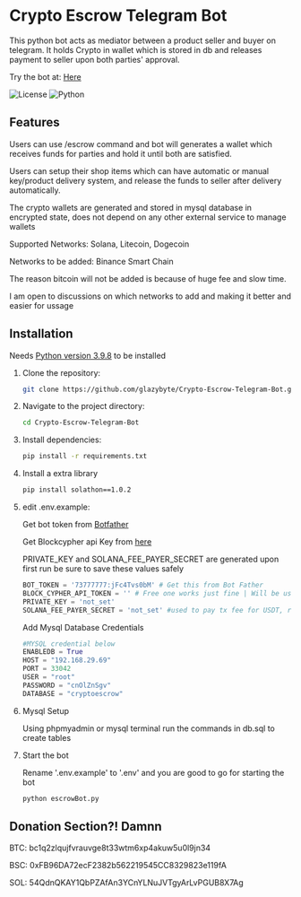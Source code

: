 # Crypto Escrow Telegram Bot
 This python bot acts as mediator between a product seller and buyer on telegram. It holds Crypto in wallet which is stored in db and releases payment to seller upon both parties' approval.
 
Try the bot at: [Here](https://t.me/Escrow_shield_bot)

![License](https://img.shields.io/badge/license-MIT-blue) ![Python](https://img.shields.io/badge/Python-v3.9.8-blue)

## Features
Users can use /escrow command and bot will generates a wallet which receives funds for parties and hold it until both are satisfied.

Users can setup their shop items which can have automatic or manual key/product delivery system, and release the funds to seller after delivery automatically.

The crypto wallets are generated and stored in mysql database in encrypted state, does not depend on any other external service to manage wallets

Supported Networks: Solana, Litecoin, Dogecoin

Networks to be added: Binance Smart Chain

The reason bitcoin will not be added is because of huge fee and slow time.

I am open to discussions on which networks to add and making it better and easier for ussage

## Installation
Needs [Python version 3.9.8](https://www.python.org/downloads/release/python-398/) to be installed

1. Clone the repository:
   ```bash
   git clone https://github.com/glazybyte/Crypto-Escrow-Telegram-Bot.git
   ```
2. Navigate to the project directory:
   ```bash
   cd Crypto-Escrow-Telegram-Bot
   ```
3. Install dependencies:
   ```bash
   pip install -r requirements.txt
   ```

4. Install a extra library
   ```bash
   pip install solathon==1.0.2
   ```

5. edit .env.example:

   Get bot token from [Botfather](https://t.me/BotFather)
   
   Get Blockcypher api Key from [here](https://accounts.blockcypher.com/)
   
   PRIVATE_KEY and SOLANA_FEE_PAYER_SECRET are generated upon first run be sure to save these values safely
   ```python
   BOT_TOKEN = '73777777:jFc4Tvs0bM' # Get this from Bot Father
   BLOCK_CYPHER_API_TOKEN = '' # Free one works just fine | Will be used to push doge and ltc transactions
   PRIVATE_KEY = 'not_set'
   SOLANA_FEE_PAYER_SECRET = 'not_set' #used to pay tx fee for USDT, receives 2% of amount in turn
   ```
   Add Mysql Database Credentials
   ```Python
   #MYSQL credential below 
   ENABLEDB = True
   HOST = "192.168.29.69"
   PORT = 33042
   USER = "root"
   PASSWORD = "cnOlZnSgv"
   DATABASE = "cryptoescrow"
   ```

6. Mysql Setup

   Using phpmyadmin or mysql terminal run the commands in db.sql to create tables

7. Start the bot

   Rename '.env.example' to '.env' and you are good to go for starting the bot
   ```bash
   python escrowBot.py
   ```
## Donation Section?! Damnn

BTC: bc1q2zlqujfvrauvge8t33wtm6xp4akuw5u0l9jn34

BSC: 0xFB96DA72ecF2382b562219545CC8329823e119fA

SOL: 54QdnQKAY1QbPZAfAn3YCnYLNuJVTgyArLvPGUB8X7Ag
